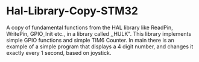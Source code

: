 # Hal-Library-Copy-STM32
A copy of fundamental functions from the HAL library like ReadPin, WritePin, GPIO_Init etc., in a library called ,,HULK". This library implements simple GPIO functions and simple TIM6 Counter. In main there is an example of a simple program that displays a 4 digit number, and changes it exactly every 1 second,  based on joystick.
